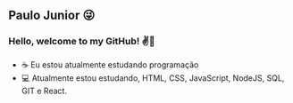 ## Paulo Junior 😜


### Hello, welcome to my GitHub! ✌🍃

- ☕ Eu estou atualmente estudando programação
- 💻 Atualmente estou estudando, HTML, CSS, JavaScript, NodeJS, SQL, GIT e React.
